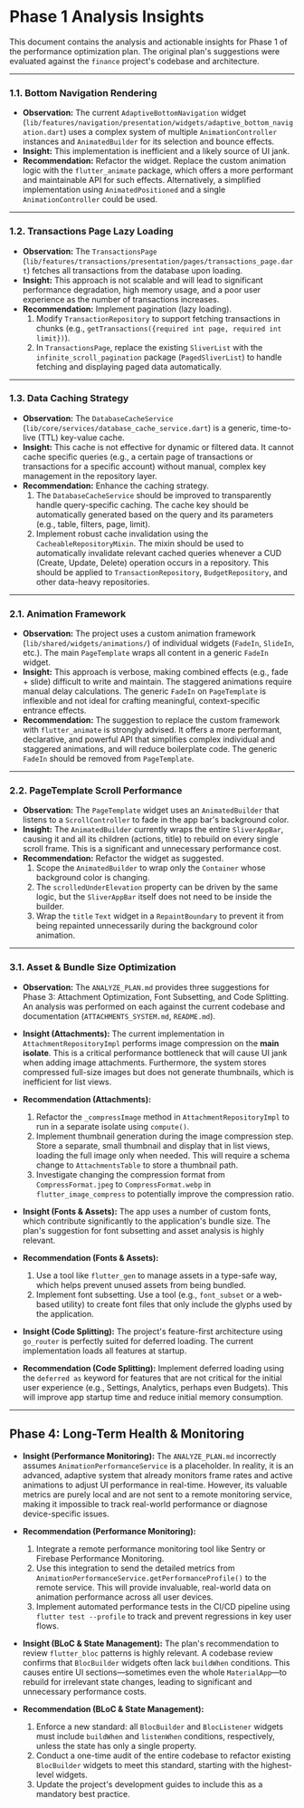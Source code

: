 # Phase 1 Analysis Insights

This document contains the analysis and actionable insights for Phase 1 of the performance optimization plan. The original plan's suggestions were evaluated against the `finance` project's codebase and architecture.

---

### 1.1. Bottom Navigation Rendering

-   **Observation:** The current `AdaptiveBottomNavigation` widget (`lib/features/navigation/presentation/widgets/adaptive_bottom_navigation.dart`) uses a complex system of multiple `AnimationController` instances and `AnimatedBuilder` for its selection and bounce effects.
-   **Insight:** This implementation is inefficient and a likely source of UI jank.
-   **Recommendation:** Refactor the widget. Replace the custom animation logic with the `flutter_animate` package, which offers a more performant and maintainable API for such effects. Alternatively, a simplified implementation using `AnimatedPositioned` and a single `AnimationController` could be used.

---

### 1.2. Transactions Page Lazy Loading

-   **Observation:** The `TransactionsPage` (`lib/features/transactions/presentation/pages/transactions_page.dart`) fetches all transactions from the database upon loading.
-   **Insight:** This approach is not scalable and will lead to significant performance degradation, high memory usage, and a poor user experience as the number of transactions increases.
-   **Recommendation:** Implement pagination (lazy loading).
    1.  Modify `TransactionRepository` to support fetching transactions in chunks (e.g., `getTransactions({required int page, required int limit})`).
    2.  In `TransactionsPage`, replace the existing `SliverList` with the `infinite_scroll_pagination` package (`PagedSliverList`) to handle fetching and displaying paged data automatically.

---

### 1.3. Data Caching Strategy

-   **Observation:** The `DatabaseCacheService` (`lib/core/services/database_cache_service.dart`) is a generic, time-to-live (TTL) key-value cache.
-   **Insight:** This cache is not effective for dynamic or filtered data. It cannot cache specific queries (e.g., a certain page of transactions or transactions for a specific account) without manual, complex key management in the repository layer.
-   **Recommendation:** Enhance the caching strategy.
    1.  The `DatabaseCacheService` should be improved to transparently handle query-specific caching. The cache key should be automatically generated based on the query and its parameters (e.g., table, filters, page, limit).
    2.  Implement robust cache invalidation using the `CacheableRepositoryMixin`. The mixin should be used to automatically invalidate relevant cached queries whenever a CUD (Create, Update, Delete) operation occurs in a repository. This should be applied to `TransactionRepository`, `BudgetRepository`, and other data-heavy repositories.

---

### 2.1. Animation Framework

-   **Observation:** The project uses a custom animation framework (`lib/shared/widgets/animations/`) of individual widgets (`FadeIn`, `SlideIn`, etc.). The main `PageTemplate` wraps all content in a generic `FadeIn` widget.
-   **Insight:** This approach is verbose, making combined effects (e.g., fade + slide) difficult to write and maintain. The staggered animations require manual delay calculations. The generic `FadeIn` on `PageTemplate` is inflexible and not ideal for crafting meaningful, context-specific entrance effects.
-   **Recommendation:** The suggestion to replace the custom framework with `flutter_animate` is strongly advised. It offers a more performant, declarative, and powerful API that simplifies complex individual and staggered animations, and will reduce boilerplate code. The generic `FadeIn` should be removed from `PageTemplate`.

---

### 2.2. PageTemplate Scroll Performance

-   **Observation:** The `PageTemplate` widget uses an `AnimatedBuilder` that listens to a `ScrollController` to fade in the app bar's background color.
-   **Insight:** The `AnimatedBuilder` currently wraps the entire `SliverAppBar`, causing it and all its children (actions, title) to rebuild on every single scroll frame. This is a significant and unnecessary performance cost.
-   **Recommendation:** Refactor the widget as suggested.
    1.  Scope the `AnimatedBuilder` to wrap only the `Container` whose background color is changing.
    2.  The `scrolledUnderElevation` property can be driven by the same logic, but the `SliverAppBar` itself does not need to be inside the builder.
    3.  Wrap the `title` `Text` widget in a `RepaintBoundary` to prevent it from being repainted unnecessarily during the background color animation. 

---

### 3.1. Asset & Bundle Size Optimization

-   **Observation:** The `ANALYZE_PLAN.md` provides three suggestions for Phase 3: Attachment Optimization, Font Subsetting, and Code Splitting. An analysis was performed on each against the current codebase and documentation (`ATTACHMENTS_SYSTEM.md`, `README.md`).

-   **Insight (Attachments):** The current implementation in `AttachmentRepositoryImpl` performs image compression on the **main isolate**. This is a critical performance bottleneck that will cause UI jank when adding image attachments. Furthermore, the system stores compressed full-size images but does not generate thumbnails, which is inefficient for list views.
-   **Recommendation (Attachments):**
    1.  Refactor the `_compressImage` method in `AttachmentRepositoryImpl` to run in a separate isolate using `compute()`.
    2.  Implement thumbnail generation during the image compression step. Store a separate, small thumbnail and display that in list views, loading the full image only when needed. This will require a schema change to `AttachmentsTable` to store a thumbnail path.
    3.  Investigate changing the compression format from `CompressFormat.jpeg` to `CompressFormat.webp` in `flutter_image_compress` to potentially improve the compression ratio.

-   **Insight (Fonts & Assets):** The app uses a number of custom fonts, which contribute significantly to the application's bundle size. The plan's suggestion for font subsetting and asset analysis is highly relevant.
-   **Recommendation (Fonts & Assets):**
    1.  Use a tool like `flutter_gen` to manage assets in a type-safe way, which helps prevent unused assets from being bundled.
    2.  Implement font subsetting. Use a tool (e.g., `font_subset` or a web-based utility) to create font files that only include the glyphs used by the application.

-   **Insight (Code Splitting):** The project's feature-first architecture using `go_router` is perfectly suited for deferred loading. The current implementation loads all features at startup.
-   **Recommendation (Code Splitting):** Implement deferred loading using the `deferred as` keyword for features that are not critical for the initial user experience (e.g., Settings, Analytics, perhaps even Budgets). This will improve app startup time and reduce initial memory consumption. 

---

## Phase 4: Long-Term Health & Monitoring

-   **Insight (Performance Monitoring):** The `ANALYZE_PLAN.md` incorrectly assumes `AnimationPerformanceService` is a placeholder. In reality, it is an advanced, adaptive system that already monitors frame rates and active animations to adjust UI performance in real-time. However, its valuable metrics are purely local and are not sent to a remote monitoring service, making it impossible to track real-world performance or diagnose device-specific issues.
-   **Recommendation (Performance Monitoring):**
    1.  Integrate a remote performance monitoring tool like Sentry or Firebase Performance Monitoring.
    2.  Use this integration to send the detailed metrics from `AnimationPerformanceService.getPerformanceProfile()` to the remote service. This will provide invaluable, real-world data on animation performance across all user devices.
    3.  Implement automated performance tests in the CI/CD pipeline using `flutter test --profile` to track and prevent regressions in key user flows.

-   **Insight (BLoC & State Management):** The plan's recommendation to review `flutter_bloc` patterns is highly relevant. A codebase review confirms that `BlocBuilder` widgets often lack `buildWhen` conditions. This causes entire UI sections—sometimes even the whole `MaterialApp`—to rebuild for irrelevant state changes, leading to significant and unnecessary performance costs.
-   **Recommendation (BLoC & State Management):**
    1.  Enforce a new standard: all `BlocBuilder` and `BlocListener` widgets must include `buildWhen` and `listenWhen` conditions, respectively, unless the state has only a single property.
    2.  Conduct a one-time audit of the entire codebase to refactor existing `BlocBuilder` widgets to meet this standard, starting with the highest-level widgets.
    3.  Update the project's development guides to include this as a mandatory best practice. 